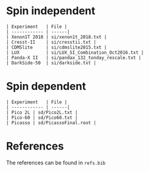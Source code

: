 
# Spin independent
    | Experiment   | File | 
    | ------------ | ------|
    | Xenon1T 2018 | si/xenon1t_2018.txt |
    | Cresst-II    | si/cresstii.txt |
    | CDMSlite     | si/cdmslite2015.txt |
    | LUX          | si/LUX_SI_Combination_Oct2016.txt |
    | Panda-X II   | si/pandax_132_tonday_rescale.txt |
    | DarkSide-50  | si/darkside.txt |

# Spin dependent
    | Experiment   | File | 
    | ------------ | ------|
    | Pico 2L | sd/Pico2L.txt |
    | Pico-60 | sd/Pico60.txt |
    | Picasso | sd/PicassoFinal.root |

# References

The references can be found in `refs.bib`

